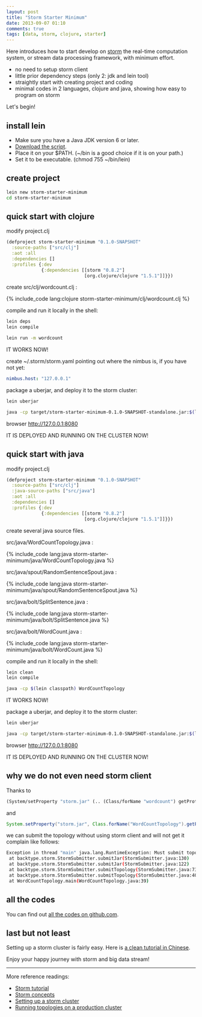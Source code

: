 ```yaml
---
layout: post
title: "Storm Starter Minimum"
date: 2013-09-07 01:10
comments: true
tags: [data, storm, clojure, starter]
---
```


Here introduces how to start develop on [storm](http://storm-project.net/) the real-time computation system, or stream data processing framework, with minimum effort.

- no need to setup storm client
- little prior dependency steps (only 2: jdk and lein tool)
- straightly start with creating project and coding
- minimal codes in 2 languages, clojure and java, showing how easy to program on storm

Let's begin!

## install lein

- Make sure you have a Java JDK version 6 or later.
- [Download the script](https://raw.github.com/technomancy/leiningen/stable/bin/lein).
- Place it on your $PATH. (~/bin is a good choice if it is on your path.)
- Set it to be executable. (chmod 755 ~/bin/lein)

## create project

``` bash
lein new storm-starter-minimum
cd storm-starter-minimum
```

## quick start with clojure

modify project.clj

``` clojure
(defproject storm-starter-minimum "0.1.0-SNAPSHOT"
  :source-paths ["src/clj"]
  :aot :all
  :dependencies []
  :profiles {:dev
             {:dependencies [[storm "0.8.2"]
                             [org.clojure/clojure "1.5.1"]]}})
```

create src/clj/wordcount.clj :

{% include_code lang:clojure storm-starter-minimum/clj/wordcount.clj %}

compile and run it locally in the shell:

``` bash
lein deps
lein compile

lein run -m wordcount
```

IT WORKS NOW!

create ~/.storm/storm.yaml pointing out where the nimbus is, if you have not yet:

``` yaml
nimbus.host: "127.0.0.1"
```

package a uberjar, and deploy it to the storm cluster:

``` bash
lein uberjar

java -cp target/storm-starter-minimum-0.1.0-SNAPSHOT-standalone.jar:$(lein classpath) wordcount "wordcount-clj"
```

browser http://127.0.0.1:8080

IT IS DEPLOYED AND RUNNING ON THE CLUSTER NOW!

## quick start with java

modify project.clj

``` clojure
(defproject storm-starter-minimum "0.1.0-SNAPSHOT"
  :source-paths ["src/clj"]
  :java-source-paths ["src/java"]
  :aot :all
  :dependencies []
  :profiles {:dev
             {:dependencies [[storm "0.8.2"]
                             [org.clojure/clojure "1.5.1"]]}})
```

create several java source files.

src/java/WordCountTopology.java :

{% include_code lang:java storm-starter-minimum/java/WordCountTopology.java %}

src/java/spout/RandomSentenceSpout.java :

{% include_code lang:java storm-starter-minimum/java/spout/RandomSentenceSpout.java %}

src/java/bolt/SplitSentence.java :

{% include_code lang:java storm-starter-minimum/java/bolt/SplitSentence.java %}

src/java/bolt/WordCount.java :

{% include_code lang:java storm-starter-minimum/java/bolt/WordCount.java %}

compile and run it locally in the shell:

``` bash
lein clean
lein compile

java -cp $(lein classpath) WordCountTopology
```

IT WORKS NOW!


package a uberjar, and deploy it to the storm cluster:

``` bash
lein uberjar

java -cp target/storm-starter-minimum-0.1.0-SNAPSHOT-standalone.jar:$(lein classpath) WordCountTopology "wordcount-java"
```

browser http://127.0.0.1:8080

IT IS DEPLOYED AND RUNNING ON THE CLUSTER NOW!

## why we do not even need storm client

Thanks to 

``` clojure
(System/setProperty "storm.jar" (.. (Class/forName "wordcount") getProtectionDomain getCodeSource getLocation getPath))
```

and

``` java
System.setProperty("storm.jar", Class.forName("WordCountTopology").getProtectionDomain().getCodeSource().getLocation().getPath());
```

we can submit the topology without using storm client and will not get it complain like follows:

``` bash
Exception in thread "main" java.lang.RuntimeException: Must submit topologies using the 'storm' client script so that StormSubmitter knows which jar to upload.
 at backtype.storm.StormSubmitter.submitJar(StormSubmitter.java:130)
 at backtype.storm.StormSubmitter.submitJar(StormSubmitter.java:122)
 at backtype.storm.StormSubmitter.submitTopology(StormSubmitter.java:73)
 at backtype.storm.StormSubmitter.submitTopology(StormSubmitter.java:40)
 at WordCountTopology.main(WordCountTopology.java:39)
```

## all the codes

You can find out [all the codes on github.com](https://github.com/hmisty/storm-starter-minimum). 

## last but not least

Setting up a storm cluster is fairly easy. Here is [a clean tutorial in Chinese](http://blog.linezing.com/2013/01/how-to-install-and-deploy-storm-cluster?spm=0.0.0.0.L4IWks).

Enjoy your happy journey with storm and big data stream!

---

More reference readings:

  * [Storm tutorial](https://github.com/nathanmarz/storm/wiki/Tutorial)
  * [Storm concepts](https://github.com/nathanmarz/storm/wiki/Concepts)
  * [Setting up a storm cluster](https://github.com/nathanmarz/storm/wiki/Setting-up-a-Storm-cluster)
  * [Running topologies on a production cluster](https://github.com/nathanmarz/storm/wiki/Running-topologies-on-a-production-cluster)
